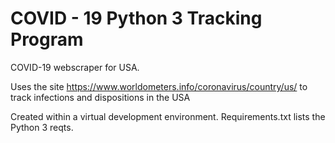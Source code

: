 # COVID - 19 Python 3 Tracking Program
COVID-19 webscraper for USA.

Uses the site https://www.worldometers.info/coronavirus/country/us/
to track infections and dispositions in the USA

Created within a virtual development environment.  Requirements.txt lists the Python 3 reqts.
